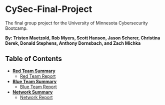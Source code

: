 # CySec-Final-Project
The final group project for the University of Minnesota Cybersecurity Bootcamp.

**By: Tristen Maetzold, Rob Myers, Scott Hanson, Jason Scherer, Christina Derek, Donald Stephens, Anthony Dornsbach, and Zach Michka**

## Table of Contents

- [**Red Team Summary**](https://github.com/TristenMaetzold/CySec-Final-Project/blob/d82f0786ef424ddcecdd9c2e3883f181ed401835/Offense/Offensive_Readme.md)
    - [Red Team Report]()
- [**Blue Team Summary**](https://github.com/TristenMaetzold/CySec-Final-Project/blob/d82f0786ef424ddcecdd9c2e3883f181ed401835/Defense/Defense_Readme.md)
    - [Blue Team Report]()
- [**Network Summary**](https://github.com/TristenMaetzold/CySec-Final-Project/blob/d82f0786ef424ddcecdd9c2e3883f181ed401835/Network/Network_Readme.md)
    - [Network Report]()

